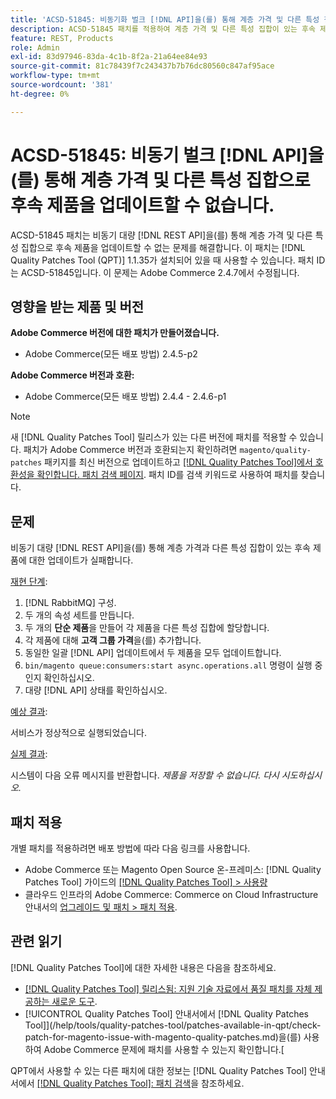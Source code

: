 ```yaml
---
title: 'ACSD-51845: 비동기화 벌크 [!DNL API]을(를) 통해 계층 가격 및 다른 특성 집합으로 후속 제품을 업데이트할 수 없습니다.'
description: ACSD-51845 패치를 적용하여 계층 가격 및 다른 특성 집합이 있는 후속 제품을 비동기 대량 [!DNL REST API]을 통해 업데이트할 수 없는 Adobe Commerce 문제를 수정하십시오.
feature: REST, Products
role: Admin
exl-id: 83d97946-83da-4c1b-8f2a-21a64ee84e93
source-git-commit: 81c78439f7c243437b7b76dc80560c847af95ace
workflow-type: tm+mt
source-wordcount: '381'
ht-degree: 0%

---
```


# ACSD-51845: 비동기 벌크 [!DNL API]을(를) 통해 계층 가격 및 다른 특성 집합으로 후속 제품을 업데이트할 수 없습니다.

ACSD-51845 패치는 비동기 대량 [!DNL REST API]을(를) 통해 계층 가격 및 다른 특성 집합으로 후속 제품을 업데이트할 수 없는 문제를 해결합니다. 이 패치는 [!DNL Quality Patches Tool (QPT)] 1.1.35가 설치되어 있을 때 사용할 수 있습니다. 패치 ID는 ACSD-51845입니다. 이 문제는 Adobe Commerce 2.4.7에서 수정됩니다.

## 영향을 받는 제품 및 버전

**Adobe Commerce 버전에 대한 패치가 만들어졌습니다.**

* Adobe Commerce(모든 배포 방법) 2.4.5-p2

**Adobe Commerce 버전과 호환:**

* Adobe Commerce(모든 배포 방법) 2.4.4 - 2.4.6-p1

>[!NOTE]
>
>새 [!DNL Quality Patches Tool] 릴리스가 있는 다른 버전에 패치를 적용할 수 있습니다. 패치가 Adobe Commerce 버전과 호환되는지 확인하려면 `magento/quality-patches` 패키지를 최신 버전으로 업데이트하고 [[!DNL Quality Patches Tool]에서 호환성을 확인합니다. 패치 검색 페이지](https://experienceleague.adobe.com/tools/commerce-quality-patches/index.html). 패치 ID를 검색 키워드로 사용하여 패치를 찾습니다.

## 문제

비동기 대량 [!DNL REST API]을(를) 통해 계층 가격과 다른 특성 집합이 있는 후속 제품에 대한 업데이트가 실패합니다.

<u>재현 단계</u>:

1. [!DNL RabbitMQ] 구성.
1. 두 개의 속성 세트를 만듭니다.
1. 두 개의 **단순 제품**&#x200B;을 만들어 각 제품을 다른 특성 집합에 할당합니다.
1. 각 제품에 대해 **고객 그룹 가격**&#x200B;을(를) 추가합니다.
1. 동일한 일괄 [!DNL API] 업데이트에서 두 제품을 모두 업데이트합니다.
1. `bin/magento queue:consumers:start async.operations.all` 명령이 실행 중인지 확인하십시오.
1. 대량 [!DNL API] 상태를 확인하십시오.

<u>예상 결과</u>:

서비스가 정상적으로 실행되었습니다.

<u>실제 결과</u>:

시스템이 다음 오류 메시지를 반환합니다. *제품을 저장할 수 없습니다. 다시 시도하십시오.*

## 패치 적용

개별 패치를 적용하려면 배포 방법에 따라 다음 링크를 사용합니다.

* Adobe Commerce 또는 Magento Open Source 온-프레미스: [!DNL Quality Patches Tool] 가이드의 [[!DNL Quality Patches Tool] > 사용량](/help/tools/quality-patches-tool/usage.md)
* 클라우드 인프라의 Adobe Commerce: Commerce on Cloud Infrastructure 안내서의 [업그레이드 및 패치 > 패치 적용](https://experienceleague.adobe.com/docs/commerce-cloud-service/user-guide/develop/upgrade/apply-patches.html).

## 관련 읽기

[!DNL Quality Patches Tool]에 대한 자세한 내용은 다음을 참조하세요.

* [[!DNL Quality Patches Tool] 릴리스됨: 지원 기술 자료에서 품질 패치를 자체 제공하는 새로운 도구](https://experienceleague.adobe.com/en/docs/commerce-knowledge-base/kb/announcements/commerce-announcements/magento-quality-patches-released-new-tool-to-self-serve-quality-patches).
* [!UICONTROL Quality Patches Tool] 안내서에서  [!DNL Quality Patches Tool]](/help/tools/quality-patches-tool/patches-available-in-qpt/check-patch-for-magento-issue-with-magento-quality-patches.md)을(를) 사용하여 Adobe Commerce 문제에 패치를 사용할 수 있는지 확인합니다.[


QPT에서 사용할 수 있는 다른 패치에 대한 정보는 [!DNL Quality Patches Tool] 안내서에서 [[!DNL Quality Patches Tool]: 패치 검색](https://experienceleague.adobe.com/tools/commerce-quality-patches/index.html)을 참조하세요.
